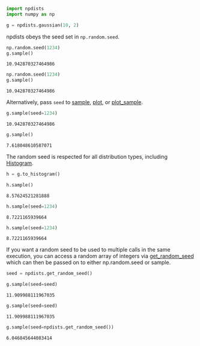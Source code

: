 

```python
import npdists
import numpy as np
```


```python
g = npdists.gaussian(10, 2)
```

npdists obeys the seed set in `np.random.seed`.


```python
np.random.seed(1234)
g.sample()
```




    10.942870327464986




```python
np.random.seed(1234)
g.sample()
```




    10.942870327464986



Alternatively, pass `seed` to [sample](../api/BaseDistribution.sample.md), [plot](../api/BaseDistribution.plot.md), or [plot_sample](../api/BaseDistribution.plot_sample.md).


```python
g.sample(seed=1234)
```




    10.942870327464986




```python
g.sample()
```




    7.618048610587071



The random seed is respected for all distribution types, including [Histogram](../api/Histogram.md).


```python
h = g.to_histogram()
```


```python
h.sample()
```




    8.57624521281888




```python
h.sample(seed=1234)
```




    8.7221165939664




```python
h.sample(seed=1234)
```




    8.7221165939664



If you want a random seed to be used to multiple calls in the same execution, you can access a random array of integers via [get_random_seed](../api/npdists.get_random_seed.md) which can then be passed on to either np.random.seed or sample.


```python
seed = npdists.get_random_seed()
```


```python
g.sample(seed=seed)
```




    11.909988111967035




```python
g.sample(seed=seed)
```




    11.909988111967035




```python
g.sample(seed=npdists.get_random_seed())
```




    6.046845644083414




```python

```
